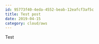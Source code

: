```yaml
---
id: 95773f40-4eda-4552-beab-12eafcf3af5c
title: Test post
date: 2019-04-15
category: cloud/aws
---
```


Test

